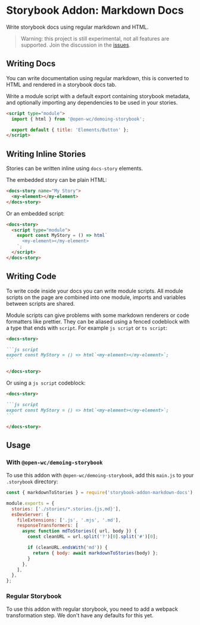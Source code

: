 # Storybook Addon: Markdown Docs

Write storybook docs using regular markdown and HTML.

> Warning: this project is still experimental, not all features are supported. Join the discussion in the [issues](https://github.com/LarsDenBakker/storybook-addon-markdown-docs/issues).

## Writing Docs

You can write documentation using regular markdown, this is converted to HTML and rendered in a storybook docs tab.

Write a module script with a default export containing storybook metadata, and optionally importing any dependencies to be used in your stories.

```md
<script type="module">
  import { html } from '@open-wc/demoing-storybook';

  export default { title: 'Elements/Button' };
</script>
```

## Writing Inline Stories

Stories can be written inline using `docs-story` elements.

The embedded story can be plain HTML:

```html
<docs-story name="My Story">
  <my-element></my-element>
</docs-story>
```

Or an embedded script:

```html
<docs-story>
  <script type="module">
    export const MyStory = () => html`
      <my-element></my-element>
    `;
  </script>
</docs-story>
```

## Writing Code

To write code inside your docs you can write module scripts. All module scripts on the page are combined into one module, imports and variables between scripts are shared.

Module scripts can give problems with some markdown renderers or code formatters like prettier. They can be aliased using a fenced codeblock with a type that ends with `script`. For example `js script` or `ts script`:

`````md
<docs-story>

```js script
export const MyStory = () => html`<my-element></my-element>`;
```

</docs-story>
`````
Or using a `js script` codeblock:

`````md
<docs-story>

```js script
export const MyStory = () => html`<my-element></my-element>`;
```

</docs-story>
`````

## Usage

### With `@open-wc/demoing-storybook`

To use this addon with `@open-wc/demoing-storybook`, add this `main.js` to your `.storybook` directory:

```js
const { markdownToStories } = require('storybook-addon-markdown-docs');

module.exports = {
  stories: ['./stories/*.stories.{js,md}'],
  esDevServer: {
    fileExtensions: ['.js', '.mjs', '.md'],
    responseTransformers: [
      async function mdToStories({ url, body }) {
        const cleanURL = url.split('?')[0].split('#')[0];

        if (cleanURL.endsWith('md')) {
          return { body: await markdownToStories(body) };
        }
      },
    ],
  },
};
```

### Regular Storybook

To use this addon with regular storybook, you need to add a webpack transformation step. We don't have any defaults for this yet.
